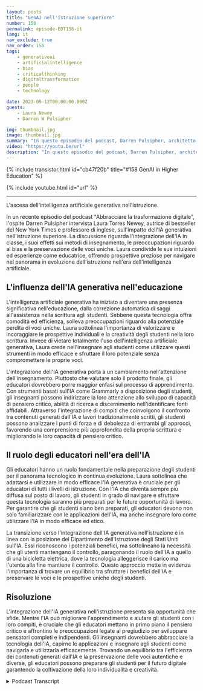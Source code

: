 ```yaml
---
layout: posts
title: "GenAI nell'istruzione superiore"
number: 158
permalink: episode-EDT158-it
lang: it
nav_exclude: true
nav_order: 158
tags:
    - generativeai
    - artificialintelligence
    - bias
    - criticalthinking
    - digitaltransformation
    - people
    - technology

date: 2023-09-12T00:00:00.000Z
guests:
    - Laura Newey
    - Darren W Pulsipher

img: thumbnail.jpg
image: thumbnail.jpg
summary: "In questo episodio del podcast, Darren Pulsipher, architetto delle soluzioni principale del settore pubblico presso Intel, intervista Laura Torres Newey, autrice di successo del New York Times e professore universitario, riguardo all'impatto dell'IA generativa nell'istruzione superiore. Questo episodio approfondisce le sfide e le opportunità presentate dall'integrazione dell'IA generativa in aula, mettendo in evidenza la necessità di abilità di pensiero critico, le preoccupazioni legate ai pregiudizi e garantire la conservazione di voci uniche."
video: "https://youtu.be/url"
description: "In questo episodio del podcast, Darren Pulsipher, architetto delle soluzioni principale del settore pubblico presso Intel, intervista Laura Torres Newey, autrice di successo del New York Times e professore universitario, riguardo all'impatto dell'IA generativa nell'istruzione superiore. Questo episodio approfondisce le sfide e le opportunità presentate dall'integrazione dell'IA generativa in aula, mettendo in evidenza la necessità di abilità di pensiero critico, le preoccupazioni legate ai pregiudizi e garantire la conservazione di voci uniche."
---
```


<div>
{% include transistor.html id="cb47f20b" title="#158 GenAI in Higher Education" %}

{% include youtube.html id="url" %}
</div>

---

L'ascesa dell'intelligenza artificiale generativa nell'istruzione.

In un recente episodio del podcast "Abbracciare la trasformazione digitale", l'ospite Darren Pulsipher intervista Laura Torres Newey, autrice di bestseller del New York Times e professore di inglese, sull'impatto dell'IA generativa nell'istruzione superiore. La discussione riguarda l'integrazione dell'IA in classe, i suoi effetti sui metodi di insegnamento, le preoccupazioni riguardo al bias e la preservazione delle voci uniche. Laura condivide le sue intuizioni ed esperienze come educatrice, offrendo prospettive preziose per navigare nel panorama in evoluzione dell'istruzione nell'era dell'intelligenza artificiale.

## L'influenza dell'IA generativa nell'educazione

L'intelligenza artificiale generativa ha iniziato a diventare una presenza significativa nell'educazione, dalla correzione automatica di saggi all'assistenza nella scrittura agli studenti. Sebbene questa tecnologia offra comodità ed efficienza, solleva preoccupazioni riguardo alla potenziale perdita di voci uniche. Laura sottolinea l'importanza di valorizzare e incoraggiare le prospettive individuali e la creatività degli studenti nella loro scrittura. Invece di vietare totalmente l'uso dell'intelligenza artificiale generativa, Laura crede nell'insegnare agli studenti come utilizzare questi strumenti in modo efficace e sfruttare il loro potenziale senza compromettere le proprie voci.

L'integrazione dell'IA generativa porta a un cambiamento nell'attenzione dell'insegnamento. Piuttosto che valutare solo il prodotto finale, gli educatori dovrebbero porre maggior enfasi sul processo di apprendimento. Con strumenti basati sull'IA come Grammarly a disposizione degli studenti, gli insegnanti possono indirizzare la loro attenzione allo sviluppo di capacità di pensiero critico, abilità di ricerca e discernimento nell'identificare fonti affidabili. Attraverso l'integrazione di compiti che coinvolgono il confronto tra contenuti generati dall'IA e lavori tradizionalmente scritti, gli studenti possono analizzare i punti di forza e di debolezza di entrambi gli approcci, favorendo una comprensione più approfondita della propria scrittura e migliorando le loro capacità di pensiero critico.

## Il ruolo degli educatori nell'era dell'IA

Gli educatori hanno un ruolo fondamentale nella preparazione degli studenti per il panorama tecnologico in continua evoluzione. Laura sottolinea che adattarsi e utilizzare in modo efficace l'IA generativa è cruciale per gli educatori di tutti i livelli di istruzione. Con l'IA che diventa sempre più diffusa sul posto di lavoro, gli studenti in grado di navigare e sfruttare questa tecnologia saranno più preparati per le future opportunità di lavoro. Per garantire che gli studenti siano ben preparati, gli educatori devono non solo familiarizzare con le applicazioni dell'IA, ma anche insegnare loro come utilizzare l'IA in modo efficace ed etico.

La transizione verso l'integrazione dell'IA generativa nell'istruzione è in linea con la posizione del Dipartimento dell'Istruzione degli Stati Uniti sull'IA. Essi riconoscono i potenziali benefici, ma sottolineano la necessità che gli utenti mantengano il controllo, paragonando il ruolo dell'IA a quello di una bicicletta elettrica, dove la tecnologia alleggerisce il carico ma l'utente alla fine mantiene il controllo. Questo approccio mette in evidenza l'importanza di trovare un equilibrio tra sfruttare i benefici dell'IA e preservare le voci e le prospettive uniche degli studenti.

## Risoluzione

L'integrazione dell'IA generativa nell'istruzione presenta sia opportunità che sfide. Mentre l'IA può migliorare l'apprendimento e aiutare gli studenti con i loro compiti, è cruciale che gli educatori mettano in primo piano il pensiero critico e affrontino le preoccupazioni legate al pregiudizio per sviluppare pensatori completi e indipendenti. Gli insegnanti dovrebbero abbracciare la tecnologia dell'IA, capirne le applicazioni e insegnare agli studenti come navigarla e utilizzarla efficacemente. Trovando un equilibrio tra l'efficienza dei contenuti generati dall'IA e la preservazione delle voci autentiche e diverse, gli educatori possono preparare gli studenti per il futuro digitale garantendo la coltivazione della loro individualità e creatività.



<details>
<summary> Podcast Transcript </summary>

<p></p>

</details>
